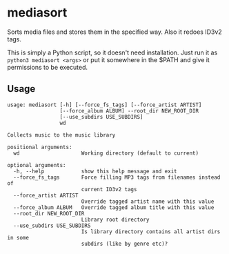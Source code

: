 mediasort
=========

Sorts media files and stores them in the specified way.
Also it redoes ID3v2 tags.

This is simply a Python script, so it doesn't need installation.
Just run it as `python3 mediasort <args>` or put it somewhere in the $PATH and give it permissions to be executed.

Usage
-----

	usage: mediasort [-h] [--force_fs_tags] [--force_artist ARTIST]
					 [--force_album ALBUM] --root_dir NEW_ROOT_DIR
					 [--use_subdirs USE_SUBDIRS]
					 wd

	Collects music to the music library

	positional arguments:
	  wd                    Working directory (default to current)

	optional arguments:
	  -h, --help            show this help message and exit
	  --force_fs_tags       Force filling MP3 tags from filenames instead of
							current ID3v2 tags
	  --force_artist ARTIST
							Override tagged artist name with this value
	  --force_album ALBUM   Override tagged album title with this value
	  --root_dir NEW_ROOT_DIR
							Library root directory
	  --use_subdirs USE_SUBDIRS
							Is library directory contains all artist dirs in some
							subdirs (like by genre etc)?
